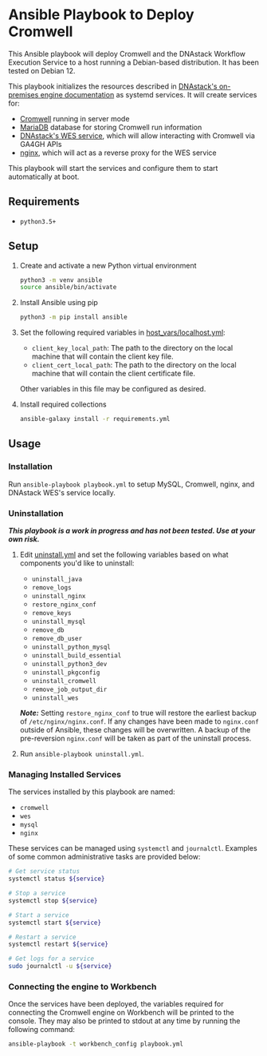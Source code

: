 # Ansible Playbook to Deploy Cromwell

This Ansible playbook will deploy Cromwell and the DNAstack Workflow Execution Service to a host running a Debian-based distribution. It has been tested on Debian 12.

This playbook initializes the resources described in [DNAstack's on-premises engine documentation](https://docs.dnastack.com/docs/on-premises) as systemd services. It will create services for:

- [Cromwell](https://github.com/broadinstitute/cromwell) running in server mode
- [MariaDB](https://mariadb.org/) database for storing Cromwell run information
- [DNAstack's WES service](https://github.com/DNAstack/cromwell-wes-service), which will allow interacting with Cromwell via GA4GH APIs
- [nginx](https://www.nginx.com/), which will act as a reverse proxy for the WES service

This playbook will start the services and configure them to start automatically at boot.

## Requirements

- `python3.5+`

## Setup

1. Create and activate a new Python virtual environment
    ```bash
    python3 -m venv ansible
    source ansible/bin/activate
    ```
0. Install Ansible using pip
    ```bash
    python3 -m pip install ansible
    ```
0. Set the following required variables in [host_vars/localhost.yml](host_vars/localhost.yml):
    - `client_key_local_path`: The path to the directory on the local machine that will contain the client key file.
    - `client_cert_local_path`: The path to the directory on the local machine that will contain the client certificate file.

    Other variables in this file may be configured as desired.

0. Install required collections
    ```bash
    ansible-galaxy install -r requirements.yml
    ```

## Usage

### Installation

Run `ansible-playbook playbook.yml` to setup MySQL, Cromwell, nginx, and DNAstack WES's service locally.

### Uninstallation

***This playbook is a work in progress and has not been tested. Use at your own risk.***

1. Edit [uninstall.yml](uninstall.yml) and set the following variables based on what components you'd like to uninstall:

    - `uninstall_java`
    - `remove_logs`
    - `uninstall_nginx`
    - `restore_nginx_conf`
    - `remove_keys`
    - `uninstall_mysql`
    - `remove_db`
    - `remove_db_user`
    - `uninstall_python_mysql`
    - `uninstall_build_essential`
    - `uninstall_python3_dev`
    - `uninstall_pkgconfig`
    - `uninstall_cromwell`
    - `remove_job_output_dir`
    - `uninstall_wes`

    ***Note:*** Setting `restore_nginx_conf` to true will restore the earliest backup of `/etc/nginx/nginx.conf`. If any changes have been made to `nginx.conf` outside of Ansible, these changes will be overwritten. A backup of the pre-reversion `nginx.conf` will be taken as part of the uninstall process.

0. Run `ansible-playbook uninstall.yml`.

### Managing Installed Services

The services installed by this playbook are named:

- `cromwell`
- `wes`
- `mysql`
- `nginx`

These services can be managed using `systemctl` and `journalctl`. Examples of some common administrative tasks are provided below:

```bash
# Get service status
systemctl status ${service}

# Stop a service
systemctl stop ${service}

# Start a service
systemctl start ${service}

# Restart a service
systemctl restart ${service}

# Get logs for a service
sudo journalctl -u ${service}
```

### Connecting the engine to Workbench

Once the services have been deployed, the variables required for connecting the Cromwell engine on Workbench will be printed to the console. They may also be printed to stdout at any time by running the following command:

```bash
ansible-playbook -t workbench_config playbook.yml
```
